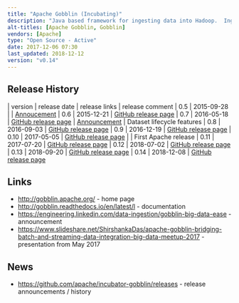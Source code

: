 ```yaml
---
title: "Apache Gobblin (Incubating)"
description: "Java based framework for ingesting data into Hadoop.  Ingestion jobs are defined through job configuration files, and are made up of a number of stages - a Source identifies work to be done and generates Work Units which are then processed by Tasks, with Tasks consisting of an Extractor (reads the records to be processed), one or more Converters (a 1:N transformation of records), a Quality Checker (covers both record and file checks), a Fork Operator (allows data to be written to multiple targets) and a Writer (writes out completed records), with the output of a completed task being committed by a Publisher.  Gobblin ships with a number of standard components, including support for a range of sources and targets, as well as supporting custom implementations of any stage.  Jobs can be run using a number of frameworks, including MapReduce (with all tasks running as mapper only jobs), YARN, and as Java threads within a single JVM, with some modes also supporting an internal scheduler and job management engine.  Supports job locks (to ensure multiple instances of the same job don't run at the same time), job history metadata (via a job execution history store that supports a REST API that can be used to monitor jobs), exactly-once processing support (via Publisher commits), failure handling (retrying both within and across jobs), capture and forwarding of execution and data quality metrics, post processing of data (e.g. to remove duplicates or generate aggregations), partitioned writers, job configuration file templates, Hive table registration, high availability, data retention management (automatically deleting old data according to a number of retention rules), and data purging (Gobblin Compliance). Developed at LinkedIn from late 2013, first announced in November 2014 and open sourced shortly afterwards, before being donated to the Apache Foundation in February 2017, and with stated deployments at a number of large organisations."
alt-titles: [Apache Gobblin, Gobblin]
vendors: [Apache]
type: "Open Source - Active"
date: 2017-12-06 07:30
last_updated: 2018-12-12
version: "v0.14"
---
```

## Release History

| version | release date | release links | release comment
| 0.5 | 2015-09-28 | | [Annoucement](https://engineering.linkedin.com/big-data/bridging-batch-and-streaming-data-ingestion-gobblin)
| 0.6 | 2015-12-21 | [GitHub release page](https://github.com/apache/incubator-gobblin/releases/tag/gobblin_0.6.0)
| 0.7 | 2016-05-18 | [GitHub release page](https://github.com/apache/incubator-gobblin/releases/tag/gobblin_0.7.0) | [Announcement](https://engineering.linkedin.com/blog/2016/06/announcing-gobblin-0-7-0--going-beyond-ingestion) | Dataset lifecycle features
| 0.8 | 2016-09-03 | [GitHub release page](https://github.com/apache/incubator-gobblin/releases/tag/gobblin_0.8.0)
| 0.9 | 2016-12-19 | [GitHub release page](https://github.com/apache/incubator-gobblin/releases/tag/gobblin_0.9.0)
| 0.10 | 2017-05-05 | [GitHub release page](https://github.com/apache/incubator-gobblin/releases/tag/gobblin_0.10.0) | | First Apache release
| 0.11 | 2017-07-20 | [GitHub release page](https://github.com/apache/incubator-gobblin/releases/tag/gobblin_0.11.0)
| 0.12 | 2018-07-02 | [GitHub release page](https://github.com/apache/incubator-gobblin/releases/tag/release-0.12.0)
| 0.13 | 2018-09-20 | [GitHub release page](https://github.com/apache/incubator-gobblin/releases/tag/release-0.13.0)
| 0.14 | 2018-12-08 | [GitHub release page](https://github.com/apache/incubator-gobblin/releases/tag/release-0.14.0)

## Links

* <http://gobblin.apache.org/> - home page
* <http://gobblin.readthedocs.io/en/latest/l> - documentation
* <https://engineering.linkedin.com/data-ingestion/gobblin-big-data-ease> - announcement
* <https://www.slideshare.net/ShirshankaDas/apache-gobblin-bridging-batch-and-streaming-data-integration-big-data-meetup-2017> - presentation from May 2017

## News

* <https://github.com/apache/incubator-gobblin/releases> - release announcements / history